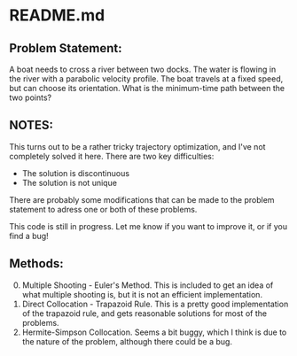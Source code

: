 # README.md

## Problem Statement:
A boat needs to cross a river between two docks. The water is flowing in the river with a parabolic velocity profile. The boat travels at a fixed speed, but can choose its orientation. What is the minimum-time path between the two points?

## NOTES:
This turns out to be a rather tricky trajectory optimization, and I've not completely solved it here. There are two key difficulties:
 - The solution is discontinuous
 - The solution is not unique

There are probably some modifications that can be made to the problem statement to adress one or both of these problems. 

This code is still in progress. Let me know if you want to improve it, or if you find a bug!

## Methods:
0. Multiple Shooting - Euler's Method. This is included to get an idea of what multiple shooting is, but it is not an efficient implementation.
0. Direct Collocation - Trapazoid Rule. This is a pretty good implementation of the trapazoid rule, and gets reasonable solutions for most of the problems.
0. Hermite-Simpson Collocation. Seems a bit buggy, which I think is due to the nature of the problem, although there could be a bug.



